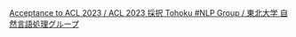 [Acceptance to ACL 2023 / ACL 2023 採択   Tohoku #NLP Group / 東北大学 自然言語処理グループ](https://qi.tc/qi/113115)